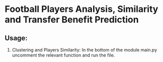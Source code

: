 # Football Players Analysis, Similarity and Transfer Benefit Prediction

## Usage:

1. Clustering and Players Similarity:
    In the bottom of the module main.py uncomment the relevant function and run the file.
